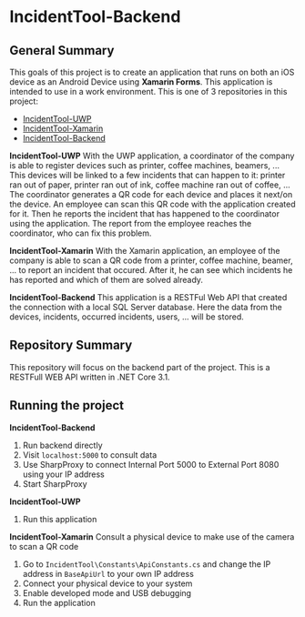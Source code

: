 # IncidentTool-Backend
 
## General Summary
This goals of this project is to create an application that runs on both an iOS device as an Android Device using **Xamarin Forms**. This application is intended to use in a work environment. This is one of 3 repositories in this project:
- [IncidentTool-UWP](https://github.com/MaartenWarson/IncidentTool-UWP)
- [IncidentTool-Xamarin]()
- [IncidentTool-Backend](https://github.com/MaartenWarson/IncidentTool-Backend)

**IncidentTool-UWP**
With the UWP application, a coordinator of the company is able to register devices such as printer, coffee machines, beamers, ... This devices will be linked to a few incidents that can happen to it: printer ran out of paper, printer ran out of ink, coffee machine ran out of coffee, ...
The coordinator generates a QR code for each device and places it next/on the device. An employee can scan this QR code with the application created for it. Then he reports the incident that has happened to the coordinator using the application. 
The report from the employee reaches the coordinator, who can fix this problem.

**IncidentTool-Xamarin**
With the Xamarin application, an employee of the company is able to scan a QR code from a printer, coffee machine, beamer, ... to report an incident that occured. After it, he can see which incidents he has reported and which of them are solved already.

**IncidentTool-Backend**
This application is a RESTFul Web API that created the connection with a local SQL Server database. Here the data from the devices, incidents, occurred incidents, users, ... will be stored.

## Repository Summary
This repository will focus on the backend part of the project. This is a RESTFull WEB API written in .NET Core 3.1.

## Running the project
**IncidentTool-Backend**
1. Run backend directly
2. Visit `localhost:5000` to consult data
3. Use SharpProxy to connect Internal Port 5000 to External Port 8080 using your IP address
4. Start SharpProxy

**IncidentTool-UWP**
1. Run this application

**IncidentTool-Xamarin**
Consult a physical device to make use of the camera to scan a QR code
1. Go to `IncidentTool\Constants\ApiConstants.cs` and change the IP address in `BaseApiUrl` to your own IP address
2. Connect your physical device to your system
3. Enable developed mode and USB debugging
4. Run the application
